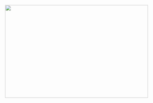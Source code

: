 <p align="center">
<img width="460" height="300" src=<(https://user-images.githubusercontent.com/98088644/177755966-7fa33fcf-f97b-48fc-ad31-ebcbd40874ca.gif)>
</p>
